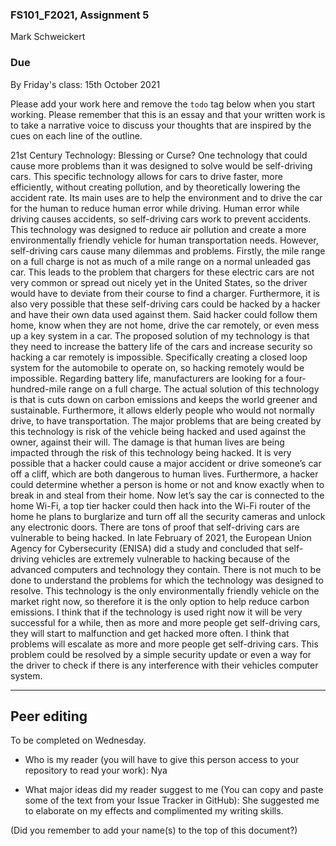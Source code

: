 ### FS101_F2021, Assignment 5
Mark Schweickert
### Due
By Friday's class: 15th October 2021

Please add your work here and remove the `todo` tag below when you start working. Please remember that this is an essay and that your written work is to take a narrative voice to discuss your thoughts that are inspired by the cues on each line of the outline.

21st Century Technology: Blessing or Curse?
One technology that could cause more problems than it was designed to solve would be self-driving cars. This specific technology allows for cars to drive faster, more efficiently, without creating pollution, and by theoretically lowering the accident rate. Its main uses are to help the environment and to drive the car for the human to reduce human error while driving. Human error while driving causes accidents, so self-driving cars work to prevent accidents. This technology was designed to reduce air pollution and create a more environmentally friendly vehicle for human transportation needs. However, self-driving cars cause many dilemmas and problems. Firstly, the mile range on a full charge is not as much of a mile range on a normal unleaded gas car. This leads to the problem that chargers for these electric cars are not very common or spread out nicely yet in the United States, so the driver would have to deviate from their course to find a charger. Furthermore, it is also very possible that these self-driving cars could be hacked by a hacker and have their own data used against them. Said hacker could follow them home, know when they are not home, drive the car remotely, or even mess up a key system in a car.
The proposed solution of my technology is that they need to increase the battery life of the cars and increase security so hacking a car remotely is impossible. Specifically creating a closed loop system for the automobile to operate on, so hacking remotely would be impossible. Regarding battery life, manufacturers are looking for a four-hundred-mile range on a full charge. The actual solution of this technology is that is cuts down on carbon emissions and keeps the world greener and sustainable. Furthermore, it allows elderly people who would not normally drive, to have transportation. The major problems that are being created by this technology is risk of the vehicle being hacked and used against the owner, against their will. The damage is that human lives are being impacted through the risk of this technology being hacked. It is very possible that a hacker could cause a major accident or drive someone’s car off a cliff, which are both dangerous to human lives. Furthermore, a hacker could determine whether a person is home or not and know exactly when to break in and steal from their home. Now let’s say the car is connected to the home Wi-Fi, a top tier hacker could then hack into the Wi-Fi router of the home he plans to burglarize and turn off all the security cameras and unlock any electronic doors. There are tons of proof that self-driving cars are vulnerable to being hacked. In late February of 2021, the European Union Agency for Cybersecurity (ENISA) did a study and concluded that self-driving vehicles are extremely vulnerable to hacking because of the advanced computers and technology they contain.
There is not much to be done to understand the problems for which the technology was designed to resolve. This technology is the only environmentally friendly vehicle on the market right now, so therefore it is the only option to help reduce carbon emissions. I think that if the technology is used right now it will be very successful for a while, then as more and more people get self-driving cars, they will start to malfunction and get hacked more often. I think that problems will escalate as more and more people get self-driving cars. This problem could be resolved by a simple security update or even a way for the driver to check if there is any interference with their vehicles computer system.










---
## Peer editing
To be completed on Wednesday.

 - Who is my reader (you will have to give this person access to your repository to read your work): Nya

 - What major ideas did my reader suggest to me (You can copy and paste some of the text from your Issue Tracker in GitHub): She suggested me to elaborate on my effects and complimented my writing skills.

(Did you remember to add your name(s) to the top of this document?)
